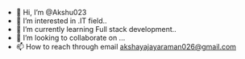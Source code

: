 - 👋 Hi, I’m @Akshu023
- 👀 I’m interested in .IT field..
- 🌱 I’m currently learning Full stack development..
- 💞️ I’m looking to collaborate on ...
- 📫 How to reach through email   akshayajayaraman026@gmail.com

<!---
Akshu023/Akshu023 is a ✨ special ✨ repository because its `README.md` (this file) appears on your GitHub profile.
You can click the Preview link to take a look at your changes.
--->
